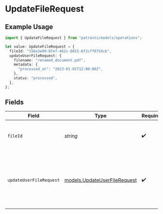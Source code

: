# UpdateFileRequest

## Example Usage

```typescript
import { UpdateFileRequest } from "patronts/models/operations";

let value: UpdateFileRequest = {
  fileId: "156e2e09-0fef-462c-8015-6f2cff075dcb",
  updateUserFileRequest: {
    filename: "renamed_document.pdf",
    metadata: {
      "processed_at": "2023-01-01T12:00:00Z",
    },
    status: "processed",
  },
};
```

## Fields

| Field                                                                                                                 | Type                                                                                                                  | Required                                                                                                              | Description                                                                                                           | Example                                                                                                               |
| --------------------------------------------------------------------------------------------------------------------- | --------------------------------------------------------------------------------------------------------------------- | --------------------------------------------------------------------------------------------------------------------- | --------------------------------------------------------------------------------------------------------------------- | --------------------------------------------------------------------------------------------------------------------- |
| `fileId`                                                                                                              | *string*                                                                                                              | :heavy_check_mark:                                                                                                    | UUID of the file to update metadata for                                                                               |                                                                                                                       |
| `updateUserFileRequest`                                                                                               | [models.UpdateUserFileRequest](../../models/updateuserfilerequest.md)                                                 | :heavy_check_mark:                                                                                                    | Updated file metadata, filename, or status                                                                            | {<br/>"filename": "renamed_document.pdf",<br/>"metadata": {<br/>"processed_at": "2023-01-01T12:00:00Z"<br/>},<br/>"status": "processed"<br/>} |